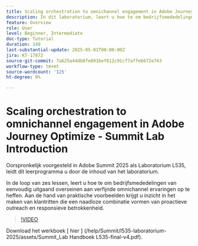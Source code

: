```yaml
---
title: Scaling orchestration to omnichannel engagement in Adobe Journey Optimize - Summit Lab Introduction
description: In dit laboratorium, leert u hoe te om bedrijfsmededelingen van fundamenteel uitgaand overseinen aan verfijnde omnichannel ervaringen om te zetten. Aan de hand van praktische voorbeelden maakt u een reis van de klant die proactieve outreach en responsieve betrokkenheid combineert.
feature: Overview
role: User
level: Beginner, Intermediate
doc-type: Tutorial
duration: 149
last-substantial-update: 2025-05-01T00:00:00Z
jira: KT-17872
source-git-commit: 7a625a44db8fe891bef812c91cf7affe6672e743
workflow-type: tm+mt
source-wordcount: '125'
ht-degree: 0%

---
```



# Scaling orchestration to omnichannel engagement in Adobe Journey Optimize - Summit Lab Introduction

Oorspronkelijk voorgesteld in Adobe Summit 2025 als Laboratorium L535, leidt dit leerprogramma u door de inhoud van het laboratorium.

In de loop van zes lessen, leert u hoe te om bedrijfsmededelingen van eenvoudig uitgaand overseinen aan verfijnde omnichannel ervaringen op te heffen. Aan de hand van praktische voorbeelden krijgt u inzicht in het maken van klantritten die een naadloze combinatie vormen van proactieve outreach en responsieve betrokkenheid.

>[!VIDEO](https://video.tv.adobe.com/v/3457828/?learn=on&enablevpops)

Download het werkboek [ hier ] (/help/Summit/l535-laboratorium-2025/assets/Summit_Lab Handboek L535-final-v4.pdf).


